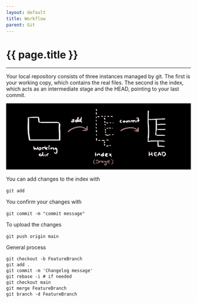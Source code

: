 ```yaml
---
layout: default
title: Workflow
parent: Git
---
```


# {{ page.title }}

______________________________________________________________________

Your local repository consists of three instances managed by git.
The first is your working copy, which contains the real files.
The second is the index, which acts as an intermediate stage and the HEAD,
pointing to your last commit.

![](../../assets/images/git_workflow.png)

You can add changes to the index with

`git add`

You confirm your changes with

`git commit -m "commit message"`

To upload the changes

`git push origin main`

General process

```
git checkout -b FeatureBranch
git add .
git commit -m 'Changelog message'
git rebase -i # if needed
git checkout main
git merge FeatureBranch
git branch -d FeatureBranch
```
